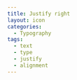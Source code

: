```yaml
---
title: Justify right
layout: icon
categories:
  - Typography
tags:
  - text
  - type
  - justify
  - alignment
---
```

